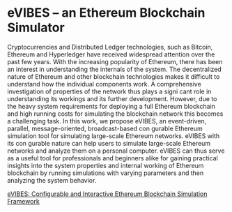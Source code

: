 # eVIBES – an Ethereum Blockchain Simulator

Cryptocurrencies and Distributed Ledger technologies, such as Bitcoin, Ethereum and Hyperledger have received widespread attention over the past few years. With the increasing popularity of Ethereum, there has been an interest in understanding the internals of the system. The decentralized nature of Ethereum and other blockchain technologies makes it difficult to understand how the individual components work. A comprehensive investigation of properties of the network thus plays a signi cant role in understanding its workings and its further development. However, due to the heavy system requirements for deploying a full Ethereum blockchain and high running costs for simulating the blockchain network this becomes a challenging task. In this work, we propose eVIBES, an event-driven, parallel, message-oriented, broadcast-based con gurable Ethereum simulation tool for simulating large-scale Ethereum networks. eVIBES with its con gurable nature can help users to simulate large-scale Ethereum networks and analyze them on a personal computer. eVIBES can thus serve as a useful tool for professionals and beginners alike for gaining practical insights into the system properties and internal working of Ethereum blockchain by running simulations with varying parameters and then analyzing the system behavior.

  
[eVIBES: Configurable and Interactive Ethereum Blockchain Simulation Framework](https://dl.acm.org/citation.cfm?id=3284020)

